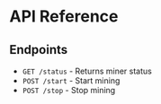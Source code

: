 # API Reference

## Endpoints

- `GET /status` - Returns miner status
- `POST /start` - Start mining
- `POST /stop` - Stop mining
